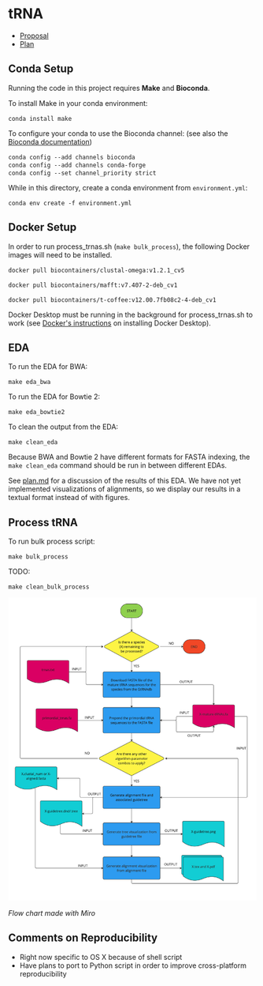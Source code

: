 # tRNA

* [Proposal](proposal.md)
* [Plan](plan.md)

## Conda Setup

Running the code in this project requires **Make** and **Bioconda**.

To install Make in your conda environment:

```
conda install make
```

To configure your conda to use the Bioconda channel: (see also the [Bioconda documentation](https://bioconda.github.io/index.html))

```
conda config --add channels bioconda
conda config --add channels conda-forge
conda config --set channel_priority strict
```

While in this directory, create a conda environment from `environment.yml`:

```
conda env create -f environment.yml
```

## Docker Setup

In order to run process_trnas.sh (`make bulk_process`), the following Docker images will need to be installed.

```
docker pull biocontainers/clustal-omega:v1.2.1_cv5
```

```
docker pull biocontainers/mafft:v7.407-2-deb_cv1
```

```
docker pull biocontainers/t-coffee:v12.00.7fb08c2-4-deb_cv1
```

Docker Desktop must be running in the background for process_trnas.sh to work (see [Docker's instructions](https://docs.docker.com/engine/install/) on installing Docker Desktop).

## EDA

To run the EDA for BWA:

```
make eda_bwa
```

To run the EDA for Bowtie 2:

```
make eda_bowtie2
```

To clean the output from the EDA:

```
make clean_eda
```

Because BWA and Bowtie 2 have different formats for FASTA indexing, the `make clean_eda` command should be run in between different EDAs.

See [plan.md](plan.md) for a discussion of the results of this EDA. We have not yet implemented visualizations of alignments, so we display our results in a textual format instead of with figures.

## Process tRNA

To run bulk process script:

```
make bulk_process
```

TODO:

```
make clean_bulk_process
```

![Flowchart of process_trnas.sh logic](figs/DS5500-process_trnas-flow.jpg)

_Flow chart made with Miro_

## Comments on Reproducibility

* Right now specific to OS X because of shell script
* Have plans to port to Python script in order to improve cross-platform reproducibility
